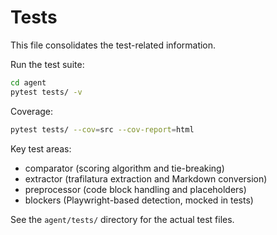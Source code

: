 # Tests

This file consolidates the test-related information.

Run the test suite:

```bash
cd agent
pytest tests/ -v
```

Coverage:

```bash
pytest tests/ --cov=src --cov-report=html
```

Key test areas:
- comparator (scoring algorithm and tie-breaking)
- extractor (trafilatura extraction and Markdown conversion)
- preprocessor (code block handling and placeholders)
- blockers (Playwright-based detection, mocked in tests)

See the `agent/tests/` directory for the actual test files.
